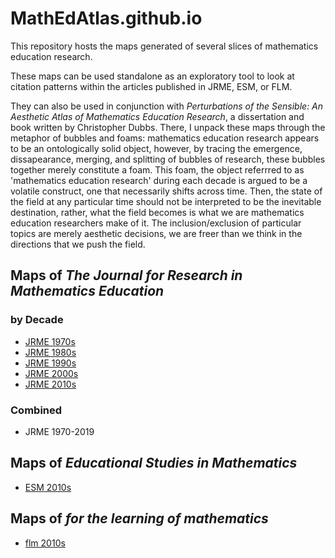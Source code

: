 # MathEdAtlas.github.io
This repository hosts the maps generated of several slices of mathematics education research. 

These maps can be used standalone as an exploratory tool to look at citation patterns within the articles published in JRME, ESM, or FLM. 

They can also be used in conjunction with *Perturbations of the Sensible: An Aesthetic Atlas of Mathematics Education Research*, a dissertation and book written by Christopher Dubbs. There, I unpack these maps through the metaphor of bubbles and foams: mathematics education research appears to be an ontologically solid object, however, by tracing the emergence, dissapearance, merging, and splitting of bubbles of research, these bubbles together merely constitute a foam. This foam, the object referrred to as 'mathematics education research' during each decade is argued to be a volatile construct, one that necessarily shifts across time. Then, the state of the field at any particular time should not be interpreted to be the inevitable destination, rather, what the field becomes is what we are mathematics education researchers make of it. The inclusion/exclusion of particular topics are merely aesthetic decisions, we are freer than we think in the directions that we push the field.

## Maps of *The Journal for Research in Mathematics Education*
### by Decade
- [JRME 1970s](../jrme1970s/index.html)
- [JRME 1980s](../jrme1980s/index.html)
- [JRME 1990s](../jrme1990s/index.html)
- [JRME 2000s](../jrme2000s/index.html)
- [JRME 2010s](../jrme2010s/index.html)
### Combined
- JRME 1970-2019

## Maps of *Educational Studies in Mathematics*
- [ESM 2010s](../esm2010s/index.html)

## Maps of *for the learning of mathematics*
- [flm 2010s](../flm2010s/index.html)
